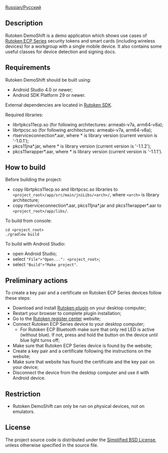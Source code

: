 [Russian/Русский](README_RUS.mdown) 

## Description

Rutoken DemoShift is a demo application which shows use cases of [Rutoken ECP Series](https://www.rutoken.ru/products/all/rutoken-ecp/)
security tokens and smart cards (including wireless devices) for a workgroup with a single mobile device.
It also contains some useful classes for device detection and signing docs.

## Requirements

Rutoken DemoShift should be built using:

* Android Studio 4.0 or newer;
* Android SDK Platform 29 or newer.

External dependencies are located in [Rutoken SDK](https://www.rutoken.ru/developers/sdk/).

Required libraries:

* librtpkcs11ecp.so (for following architectures: armeabi-v7a, arm64-v8a);
* librtpcsc.so (for following architectures: armeabi-v7a, arm64-v8a);
* rtserviceconnection\*.aar, where \* is library version (current version is '-1.0.1');
* pkcs11jna\*.jar, where \* is library version (current version is '-1.1.2');
* pkcs11wrapper\*.aar, where \* is library version (current version is '-1.1.1').

## How to build

Before building the project:

* copy librtpkcs11ecp.so and librtpcsc.so libraries to `<project_root>/app/src/main/jniLibs/<arch>/`, where `<arch>` is library architecture;
* copy rtserviceconnection\*.aar, pkcs11jna\*.jar and pkcs11wrapper\*.aar to `<project_root>/app/libs/`.

To build from console:

    cd <project_root>
    ./gradlew build

To build with Android Studio:

* open Android Studio;
* select `"File">"Open...": <project_root>`;
* select `"Build">"Make project"`.

## Preliminary actions

To create a key pair and a certificate on Rutoken ECP Series devices follow these steps:

* Download and install [Rutoken plugin](https://www.rutoken.ru/products/all/rutoken-plugin/) on your desktop computer;
* Restart your browser to complete plugin installation;
* Go to the [Rutoken register center](https://ra.rutoken.ru) website;
* Connect Rutoken ECP Series device to your desktop computer;
  * For Rutoken ECP Bluetooth make sure that only red LED is active (without blue). If not, press and hold the button on the device until blue light turns off;
* Make sure that Rutoken ECP Series device is found by the website;
* Create a key pair and a certificate following the instructions on the website;
* Make sure that website has found the certificate and the key pair on your device;
* Disconnect the device from the desktop computer and use it with Android device.


## Restriction

* Rutoken DemoShift can only be run on physical devices, not on emulators.

## License

The project source code is distributed under the [Simplified BSD License](LICENSE), unless otherwise specified in the source file.
